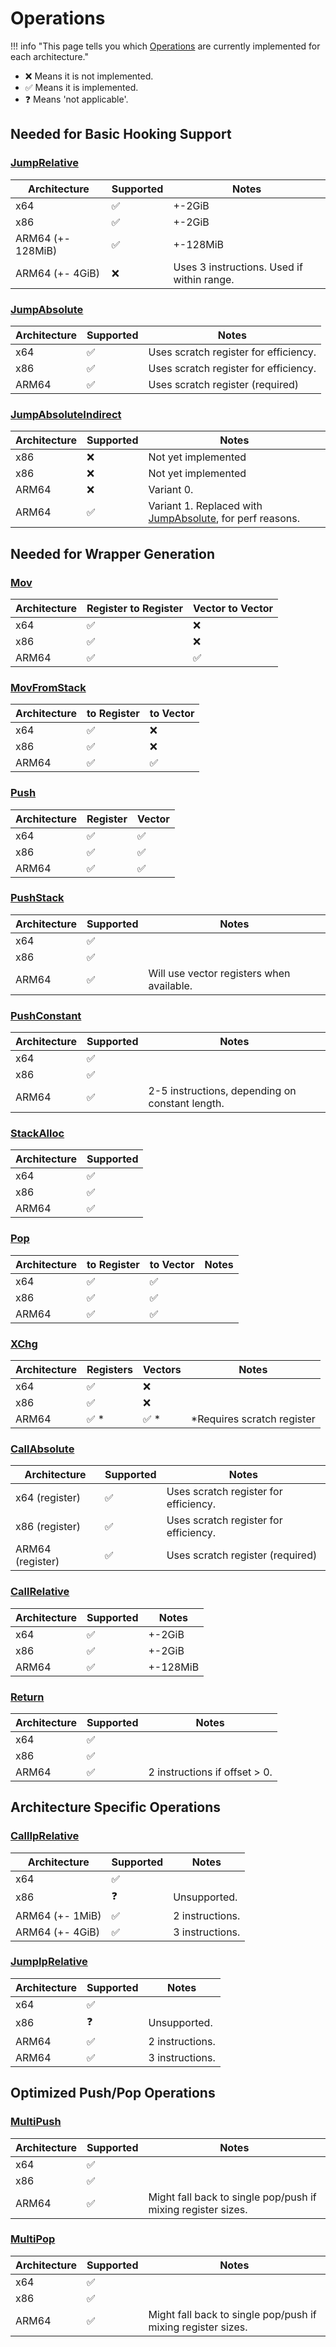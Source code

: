 # Operations

!!! info "This page tells you which [Operations](./operations.md) are currently implemented for each architecture."

- ❌ Means it is not implemented.
- ✅ Means it is implemented.
- ❓ Means 'not applicable'.

## Needed for Basic Hooking Support

### [JumpRelative](./operations.md#jumprelative)

| Architecture      | Supported | Notes                                      |
| ----------------- | --------- | ------------------------------------------ |
| x64               | ✅         | +-2GiB                                     |
| x86               | ✅         | +-2GiB                                     |
| ARM64 (+- 128MiB) | ✅         | +-128MiB                                   |
| ARM64 (+- 4GiB)   | ❌         | Uses 3 instructions. Used if within range. |

### [JumpAbsolute](./operations.md#jumpabsolute)

| Architecture | Supported | Notes                                 |
| ------------ | --------- | ------------------------------------- |
| x64          | ✅         | Uses scratch register for efficiency. |
| x86          | ✅         | Uses scratch register for efficiency. |
| ARM64        | ✅         | Uses scratch register (required)      |

### [JumpAbsoluteIndirect](./operations.md#jumpabsoluteindirect)

| Architecture | Supported | Notes                                                                     |
| ------------ | --------- | ------------------------------------------------------------------------- |
| x86          | ❌         | Not yet implemented                                                       |
| x86          | ❌         | Not yet implemented                                                       |
| ARM64        | ❌         | Variant 0.                                                                |
| ARM64        | ✅         | Variant 1. Replaced with [JumpAbsolute](#jumpabsolute), for perf reasons. |

## Needed for Wrapper Generation

### [Mov](./operations.md#mov)  

| Architecture | Register to Register | Vector to Vector |
| ------------ | -------------------- | ---------------- |
| x64          | ✅                    | ❌                |
| x86          | ✅                    | ❌                |
| ARM64        | ✅                    | ✅                |

### [MovFromStack](./operations.md#movfromstack)

| Architecture | to Register | to Vector |
| ------------ | ----------- | --------- |
| x64          | ✅           | ❌         |
| x86          | ✅           | ❌         |
| ARM64        | ✅           | ✅         |

### [Push](./operations.md#push)

| Architecture | Register | Vector |
| ------------ | -------- | ------ |
| x64          | ✅        | ✅      |
| x86          | ✅        | ✅      |
| ARM64        | ✅        | ✅      |

### [PushStack](./operations.md#pushstack)

| Architecture | Supported | Notes                                     |
| ------------ | --------- | ----------------------------------------- |
| x64          | ✅         |                                           |
| x86          | ✅         |                                           |
| ARM64        | ✅         | Will use vector registers when available. |

### [PushConstant](./operations.md#pushconstant)

| Architecture | Supported | Notes                                           |
| ------------ | --------- | ----------------------------------------------- |
| x64          | ✅         |                                                 |
| x86          | ✅         |                                                 |
| ARM64        | ✅         | 2-5 instructions, depending on constant length. |

### [StackAlloc](./operations.md#stackalloc)

| Architecture | Supported |
| ------------ | --------- |
| x64          | ✅         |
| x86          | ✅         |
| ARM64        | ✅         |

### [Pop](./operations.md#pop)

| Architecture | to Register | to Vector | Notes |
| ------------ | ----------- | --------- | ----- |
| x64          | ✅           | ✅         |       |
| x86          | ✅           | ✅         |       |
| ARM64        | ✅           | ✅         |       |

### [XChg](./operations.md#xchg)

| Architecture | Registers | Vectors | Notes                      |
| ------------ | --------- | ------- | -------------------------- |
| x64          | ✅         | ❌       |                            |
| x86          | ✅         | ❌       |                            |
| ARM64        | ✅ *       | ✅ *     | *Requires scratch register |

### [CallAbsolute](./operations.md#callabsolute)

| Architecture     | Supported | Notes                                 |
| ---------------- | --------- | ------------------------------------- |
| x64 (register)   | ✅         | Uses scratch register for efficiency. |
| x86 (register)   | ✅         | Uses scratch register for efficiency. |
| ARM64 (register) | ✅         | Uses scratch register (required)      |

### [CallRelative](./operations.md#callrelative)

| Architecture | Supported | Notes    |
| ------------ | --------- | -------- |
| x64          | ✅         | +-2GiB   |
| x86          | ✅         | +-2GiB   |
| ARM64        | ✅         | +-128MiB |

### [Return](./operations.md#return)

| Architecture | Supported | Notes                         |
| ------------ | --------- | ----------------------------- |
| x64          | ✅         |                               |
| x86          | ✅         |                               |
| ARM64        | ✅         | 2 instructions if offset > 0. |

## Architecture Specific Operations

### [CallIpRelative](./operations.md#calliprelative)

| Architecture    | Supported | Notes           |
| --------------- | --------- | --------------- |
| x64             | ✅         |                 |
| x86             | ❓         | Unsupported.    |
| ARM64 (+- 1MiB) | ✅         | 2 instructions. |
| ARM64 (+- 4GiB) | ✅         | 3 instructions. |

### [JumpIpRelative](./operations.md#jumpiprelative)

| Architecture | Supported | Notes           |
| ------------ | --------- | --------------- |
| x64          | ✅         |                 |
| x86          | ❓         | Unsupported.    |
| ARM64        | ✅         | 2 instructions. |
| ARM64        | ✅         | 3 instructions. |

## Optimized Push/Pop Operations

### [MultiPush](./operations.md#multipush)

| Architecture | Supported | Notes                                                        |
| ------------ | --------- | ------------------------------------------------------------ |
| x64          | ✅         |                                                              |
| x86          | ✅         |                                                              |
| ARM64        | ✅         | Might fall back to single pop/push if mixing register sizes. |

### [MultiPop](./operations.md#multipop)

| Architecture | Supported | Notes                                                        |
| ------------ | --------- | ------------------------------------------------------------ |
| x64          | ✅         |                                                              |
| x86          | ✅         |                                                              |
| ARM64        | ✅         | Might fall back to single pop/push if mixing register sizes. |